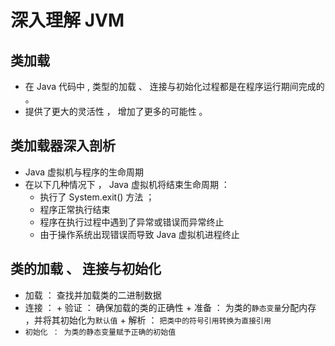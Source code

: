 # 深入理解 JVM

## 类加载

* 在 Java 代码中 , 类型的加载 、 连接与初始化过程都是在程序运行期间完成的 。
* 提供了更大的灵活性 ， 增加了更多的可能性 。

## 类加载器深入剖析

* Java 虚拟机与程序的生命周期
* 在以下几种情况下 ， Java 虚拟机将结束生命周期 ：
	+ 执行了 System.exit() 方法 ；
	+ 程序正常执行结束
	+ 程序在执行过程中遇到了异常或错误而异常终止
	+ 由于操作系统出现错误而导致 Java 虚拟机进程终止
	
## 类的加载 、 连接与初始化	

* 加载 ： 查找并加载类的二进制数据
* 连接 ：
		+ 验证 ： 确保加载的类的正确性
		+ 准备 ： 为类的`静态变量`分配内存 ，并将其初始化为`默认值` 
		+ 解析 ： `把类中的符号引用转换为直接引用`
* `初始化 ： 为类的静态变量赋予正确的初始值`

## 





























































